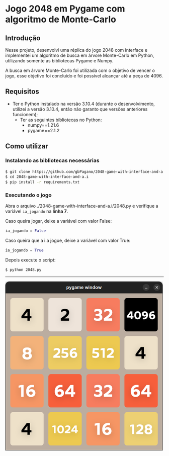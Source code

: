 # Jogo 2048 em Pygame com algoritmo de Monte-Carlo
## Introdução
Nesse projeto, desenvolvi uma réplica do jogo
2048 com interface e implementei um algoritmo de
busca em árvore Monte-Carlo em Python,
utilizando somente as bibliotecas Pygame e
Numpy.

A busca em árvore Monte-Carlo foi utilizada com
o objetivo de vencer o jogo, esse objetivo foi
concluído e foi possível alcançar até a peça de 4096.
## Requisitos
* Ter o Python instalado na versão 3.10.4 (durante o desenvolvimento, utilizei a versão 3.10.4, então não garanto que versões anteriores funcionem);
    * Ter as seguintes bibliotecas no Python:
        * numpy==1.21.6
        * pygame==2.1.2
## Como utilizar
### Instalando as bibliotecas necessárias
```bash
$ git clone https://github.com/gbPagano/2048-game-with-interface-and-a.i
$ cd 2048-game-with-interface-and-a.i
$ pip install -r requirements.txt
```
### Executando o jogo
Abra o arquivo ./2048-game-with-interface-and-a.i/2048.py e verifique a variável ```ia_jogando``` na **linha 7**.

Caso queira jogar, deixe a variável com valor False:
```py
ia_jogando = False
```
Caso queira que a i.a jogue, deixe a variável com valor True:
```py
ia_jogando = True
```
Depois execute o script:
```bash
$ python 2048.py
```
---
![exemplo](./images/readme/exemplo4096.png)
